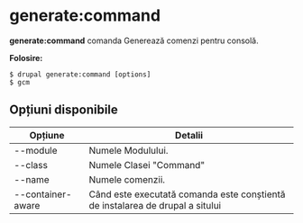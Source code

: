 # generate:command
**generate:command** comanda Generează comenzi pentru consolă.

**Folosire:**
```
$ drupal generate:command [options] 
$ gcm  
```

## Opțiuni disponibile
Opțiune | Detalii
-------|-------------
--module | Numele Modulului.
--class | Numele Clasei "Command"
--name | Numele comenzii.
--container-aware | Când este executată comanda este conștientă de instalarea de drupal a sitului
